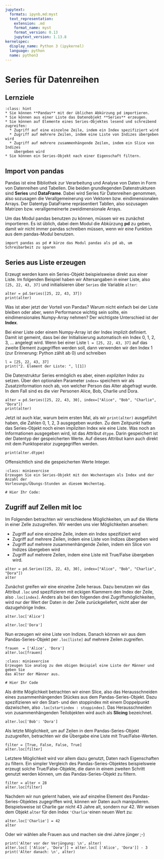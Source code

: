 ```yaml
---
jupytext:
  formats: ipynb,md:myst
  text_representation:
    extension: .md
    format_name: myst
    format_version: 0.13
    jupytext_version: 1.13.8
kernelspec:
  display_name: Python 3 (ipykernel)
  language: python
  name: python3
---
```



# Series für Datenreihen

## Lernziele

```{admonition} Lernziele
:class: hint
* Sie können **Pandas** mit der üblichen Abkürzung pd importieren.
* Sie können aus einer Liste das Datenobjekt **Series** erzeugen.
* Sie können auf Elemente eines Series-Objektes lesend und schreibend zugreifen:
  * Zugriff auf eine einzelne Zeile, indem ein Index spezifiziert wird
  * Zugriff auf mehrere Zeilen, indem eine Liste von Indizes übergeben wird
  * Zugriff auf mehrere zusammenhängende Zeilen, indem ein Slice von Indizes
    übergeben wird
* Sie können ein Series-Objekt nach einer Eigenschaft filtern.
```

## Import von pandas

Pandas ist eine Bibliothek zur Verarbeitung und Analyse von Daten in Form von
Datenreihen und Tabellen. Die beiden grundlegenden Datenstrukturen sind
**Series** und **DataFrame**. Dabei wird Series für Datenreihen genommen, also
sozusagen die Verallgemeinerung von Vektoren bzw. eindimensionalen Arrays. Der
Datentyp DataFrame repräsentiert Tabllen, also sozusagen Matrizen bzw.
verallgemeinerte zweidimensionale Arrays. 

Um das Modul pandas benutzen zu können, müssen wir es zunächst importieren. Es
ist üblich, dabei dem Modul die Abkürzung **pd** zu geben, damit wir nicht immer
pandas schreiben müssen, wenn wir eine Funktion aus dem pandas-Modul benutzen.

```{code-cell} ipython
import pandas as pd # kürze das Modul pandas als pd ab, um Schreibarbeit zu sparen
```

## Series aus Liste erzeugen

Erzeugt werden kann ein Series-Objekt beispielsweise direkt aus einer Liste. Im
folgenden Beispiel haben wir Altersangaben in einer Liste, also `[25, 22, 43,
37]` und initialisieren über `Series` die Variable `alter`:

```{code-cell} ipython
alter = pd.Series([25, 22, 43, 37])
print(alter)
```

Was ist aber jetzt der Vorteil von Pandas? Warum nicht einfach bei der Liste
bleiben oder aber, wenn Performance wichtig sein sollte, ein eindimensionales
Numpy-Array nehmen? Der wichtigste Unterschied ist der **Index**.

Bei einer Liste oder einem Numpy-Array ist der Index implizit definiert. Damit
ist gemeint, dass bei der Initialisierung automatisch ein Index 0, 1, 2, 3, ...
angelegt wird. Wenn bei einer Liste `l = [25, 22, 43, 37]` auf das zweite
Element zugegriffen werden soll, dann verwenden wir den Index 1 (zur Erinnerung:
Python zählt ab 0) und schreiben

```{code-cell} ipython
l = [25, 22, 43, 37]
print("2. Element der Liste: ", l[1])
```
Die Datenstruktur Series ermöglich es aber, einen *expliziten Index* zu setzen.
Über den optionalen Parameter `index=` speichern wir als Zusatzinformation noch
ab, von welcher Person das Alter abgefragt wurde. In dem Fall sind es die vier
Personen Alice, Bob, Charlie und Dora.

```{code-cell} ipython
alter = pd.Series([25, 22, 43, 30], index=["Alice", "Bob", "Charlie", "Dora"])
print(alter)
```

Jetzt ist auch klar, warum beim ersten Mal, als wir `print(alter)` ausgeführt
haben, die Zahlen 0, 1, 2, 3 ausgegeben wurden. Zu dem Zeitpunkt hatte das
Series-Objekt noch einen impliziten Index wie eine Liste. Was noch an
Informationen ausgegeben wird, ist das Attribut `dtype`. Darin gespeichert ist
der Datentyp der gespeicherten Werte. Auf dieses Attribut kann auch direkt mit
dem Punktoperator zugegegriffen werden.

```{code-cell} ipython3
print(alter.dtype)
```

Offensichtlich sind die gespeicherten Werte Integer.

```{admonition} Mini-Übung
:class: miniexercise 
Erzeugen Sie ein Series-Objekt mit den Wochentagen als Index und der Anzahl der
Vorlesungs/Übungs-Stunden an diesem Wochentag.
```

```{code-cell} ipython3
# Hier Ihr Code:

```

## Zugriff auf Zellen mit loc

Im Folgenden betrachten wir verschiedene Möglichkeiten, um auf die Werte in
einer Zelle zuzugreifen. Wir werden uns vier Möglichkeiten ansehen:
* Zugriff auf eine einzelne Zeile, indem ein Index spezifiziert wird
* Zugriff auf mehrere Zeilen, indem eine Liste von Indizes übergeben wird
* Zugriff auf mehrere zusammenhängende Zeilen, indem ein Slice von Indizes
  übergeben wird
* Zugriff auf mehrere Zeilen, indem eine Liste mit True/False übergeben wird.

```{code-cell} ipython3
alter = pd.Series([25, 22, 43, 30], index=["Alice", "Bob", "Charlie", "Dora"])
alter
```

Zunächst greifen wir eine einzelne Zeile heraus. Dazu benutzen wir das Attribut
``.loc`` und spezifizieren mit eckigen Klammern den Index der Zeile, also
``.loc[index]``. Anders als bei den folgenden drei Zugriffsmöglichkeiten, wird
nur der Wert der Daten in der Zeile zurückgeliefert, nicht aber der dazugehörige
Index.

```{code-cell} ipython3
alter.loc['Alice']
```

```{code-cell} ipython3
alter.loc['Dora']
```

Nun erzeugen wir eine Liste von Indizes. Danach können wir aus dem
Pandas-Series-Objekt per ``.loc[liste]`` auf mehrere Zeilen zugreifen. 

```{code-cell} ipython3
frauen  = ['Alice', 'Dora']
alter.loc[frauen]
```

```{admonition} Mini-Übung
:class: miniexercise 
Erzeugen Sie analog zu dem obigen Beispiel eine Liste der Männer und geben Sie
das Alter der Männer aus.
```

```{code-cell} ipython3
# Hier Ihr Code

```

Als dritte Möglichkeit betrachten wir einen Slice, also das Herausschneiden
eines zusammenhängenden Stückes aus dem Pandas-Series-Objekt. Dazu spezifizieren
wir den Start- und den stoppindex mit einem Doppelpunkt dazwischen, also
``.loc[startindex : stoppindex]``. Das Herausschneiden von zusammenhängenden
Teilobjekten wird auch als **Slicing** bezeichnet.

```{code-cell} ipython3
alter.loc['Bob': 'Dora']
```

Als letzte Möglichkeit, um auf Zeilen in dem Pandas-Series-Objekt zuzugreifen,
betrachten wir die Übergabe eine Liste mit True/False-Werten.

```{code-cell} ipython3
filter = [True, False, False, True]
alter.loc[filter]
```

Letztere Möglichkeit wird vor allem dazu genutzt, Daten nach Eigenschaften zu
filtern. Ein simpler Vergleich des Pandas-Series-Objektes beispielsweie erzeugt
solche True/False-Objekte, die dann in einem zweiten Schritt genutzt werden
können, um das Pandas-Series-Objekt zu filtern. 

```{code-cell} ipython3
filter = alter < 28
alter.loc[filter]
```

Nachdem wir nun gelernt haben, wie auf einzelne Element des
Pandas-Series-Objektes zugegriffen wird, können wir Daten auch manipulieren.
Beispielsweise ist Charlie gar nicht 43 Jahre alt, sondern nur 42. Wir weisen
dem Objekt ``alter`` für den Index ``'Charlie'``einen neuen Wert zu:

```{code-cell} ipython3
alter.loc['Charlie'] = 42
alter
```

Oder wir wählen alle Frauen aus und machen sie drei Jahre jünger ;-)

```{code-cell} ipython3
print('Alter vor der Verjüngung: \n', alter)
alter.loc[ ['Alice', 'Dora']] = alter.loc[ ['Alice', 'Dora']] - 3
print('Alter danach: \n', alter)
```






